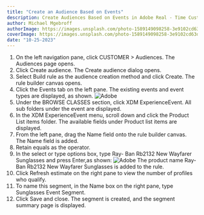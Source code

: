 ```yaml
---
title: "Create an Audience Based on Events"
description: Create Audiences Based on Events in Adobe Real - Time Customer Data.
author: Michael Mgebroff
authorImage: https://images.unsplash.com/photo-1589149098258-3e9102cd63d3?auto=format&fit=crop&q=80&w=3439&ixlib=rb-4.0.3&ixid=M3wxMjA3fDB8MHxwaG90by1wYWdlfHx8fGVufDB8fHx8fA%3D%3D
coverImage: https://images.unsplash.com/photo-1589149098258-3e9102cd63d3?auto=format&fit=crop&q=80&w=3439&ixlib=rb-4.0.3&ixid=M3wxMjA3fDB8MHxwaG90by1wYWdlfHx8fGVufDB8fHx8fA%3D%3D
date: "10-25-2023"
---
```


1. On the left navigation pane, click CUSTOMER > Audiences. The Audiences page opens.
2. Click Create audience. The Create audience dialog opens.
3. Select Build rule as the audience creation method and click Create. The rule builder canvas opens.
4. Click the Events tab on the left pane. The existing events and event types are displayed, as shown.
   ![Adobe](/images/segments/segments13.png "Create an Audience Based Event")
5. Under the BROWSE CLASSES section, click XDM ExperienceEvent. All sub folders under the event are displayed.
6. In the XDM ExperienceEvent menu, scroll down and click the Product List items folder. The available fields under Product list items are displayed.
7. From the left pane, drag the Name field onto the rule builder canvas. The Name field is added.
8. Retain equals as the operator.
9. In the select or type options box, type Ray- Ban Rb2132 New Wayfarer Sunglasses and press Enter,as shown:
   ![Adobe](/images/segments/segments14.png "Create an Audience Based Event")
   The product name Ray- Ban Rb2132 New Wayfarer Sunglasses is added to the rule.
10. Click Refresh estimate on the right pane to view the number of profiles who qualify.
11. To name this segment, in the Name box on the right pane, type Sunglasses Event Segment.
12. Click Save and close. The segment is created, and the segment summary page is displayed.
